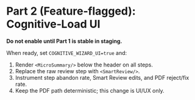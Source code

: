 # Part 2 (Feature‑flagged): Cognitive‑Load UI

**Do not enable until Part 1 is stable in staging.**

When ready, set `COGNITIVE_WIZARD_UI=true` and:
1. Render `<MicroSummary/>` below the header on all steps.
2. Replace the raw review step with `<SmartReview/>`.
3. Instrument step abandon rate, Smart Review edits, and PDF reject/fix rate.
4. Keep the PDF path deterministic; this change is UI/UX only.
